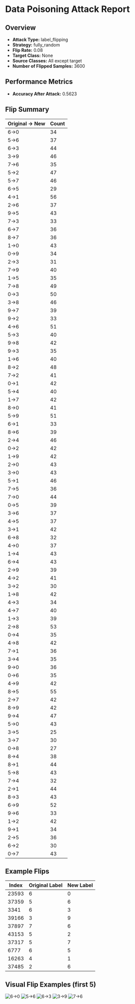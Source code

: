 # Data Poisoning Attack Report

## Overview

- **Attack Type:** label_flipping
- **Strategy:** fully_random
- **Flip Rate:** 0.08
- **Target Class:** None
- **Source Classes:** All except target
- **Number of Flipped Samples:** 3600

## Performance Metrics

- **Accuracy After Attack:** 0.5623

## Flip Summary

| Original -> New | Count |
|------------------|--------|
| 6->0 | 34 |
| 5->6 | 37 |
| 6->3 | 44 |
| 3->9 | 46 |
| 7->6 | 35 |
| 5->2 | 47 |
| 5->7 | 46 |
| 6->5 | 29 |
| 4->1 | 56 |
| 2->6 | 37 |
| 9->5 | 43 |
| 7->3 | 33 |
| 6->7 | 36 |
| 8->7 | 36 |
| 1->0 | 43 |
| 0->9 | 34 |
| 2->3 | 31 |
| 7->9 | 40 |
| 1->5 | 35 |
| 7->8 | 49 |
| 0->3 | 50 |
| 3->8 | 46 |
| 9->7 | 39 |
| 9->2 | 33 |
| 4->6 | 51 |
| 5->3 | 40 |
| 9->8 | 42 |
| 9->3 | 35 |
| 1->6 | 40 |
| 8->2 | 48 |
| 7->2 | 41 |
| 0->1 | 42 |
| 5->4 | 40 |
| 1->7 | 42 |
| 8->0 | 41 |
| 5->9 | 51 |
| 6->1 | 33 |
| 8->6 | 39 |
| 2->4 | 46 |
| 0->2 | 42 |
| 1->9 | 42 |
| 2->0 | 43 |
| 3->0 | 43 |
| 5->1 | 46 |
| 7->5 | 36 |
| 7->0 | 44 |
| 0->5 | 39 |
| 3->6 | 37 |
| 4->5 | 37 |
| 3->1 | 42 |
| 6->8 | 32 |
| 4->0 | 37 |
| 1->4 | 43 |
| 6->4 | 43 |
| 2->9 | 39 |
| 4->2 | 41 |
| 3->2 | 30 |
| 1->8 | 42 |
| 4->3 | 34 |
| 4->7 | 40 |
| 1->3 | 39 |
| 2->8 | 53 |
| 0->4 | 35 |
| 4->8 | 42 |
| 7->1 | 36 |
| 3->4 | 35 |
| 9->0 | 36 |
| 0->6 | 35 |
| 4->9 | 42 |
| 8->5 | 55 |
| 2->7 | 42 |
| 8->9 | 42 |
| 9->4 | 47 |
| 5->0 | 43 |
| 3->5 | 25 |
| 3->7 | 30 |
| 0->8 | 27 |
| 8->4 | 38 |
| 8->1 | 44 |
| 5->8 | 43 |
| 7->4 | 32 |
| 2->1 | 44 |
| 8->3 | 43 |
| 6->9 | 52 |
| 9->6 | 33 |
| 1->2 | 42 |
| 9->1 | 34 |
| 2->5 | 36 |
| 6->2 | 30 |
| 0->7 | 43 |

## Example Flips

| Index | Original Label | New Label |
|--------|----------------|-----------|
| 23593 | 6 | 0 |
| 37359 | 5 | 6 |
| 3341 | 6 | 3 |
| 39166 | 3 | 9 |
| 37897 | 7 | 6 |
| 43153 | 5 | 2 |
| 37317 | 5 | 7 |
| 6777 | 6 | 5 |
| 16263 | 4 | 1 |
| 37485 | 2 | 6 |

## Visual Flip Examples (first 5)

![6->0](flipped_examples/flip_0_6_to_0.png)
![5->6](flipped_examples/flip_1_5_to_6.png)
![6->3](flipped_examples/flip_2_6_to_3.png)
![3->9](flipped_examples/flip_3_3_to_9.png)
![7->6](flipped_examples/flip_4_7_to_6.png)
